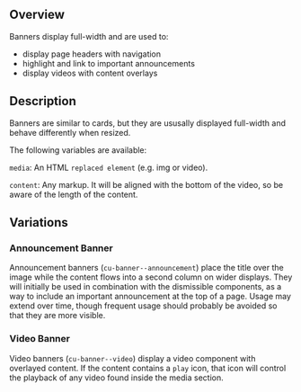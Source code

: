 ## Overview

Banners display full-width and are used to:

- display page headers with navigation
- highlight and link to important announcements
- display videos with content overlays

## Description

Banners are similar to cards, but they are ususally displayed full-width and behave differently when resized.

The following variables are available:

`media`: An HTML `replaced element` (e.g. img or video).

`content`: Any markup. It will be aligned with the bottom of the video, so be aware of the length of the content.

## Variations

### Announcement Banner

Announcement banners (`cu-banner--announcement`) place the title over the image while the content flows into a second column on wider displays. They will initially be used in combination with the dismissible components, as a way to include an important announcement at the top of a page. Usage may extend over time, though frequent usage should probably be avoided so that they are more visible.

### Video Banner

Video banners (`cu-banner--video`) display a video component with overlayed content. If the content contains a `play` icon, that icon will control the playback of any video found inside the media section.
